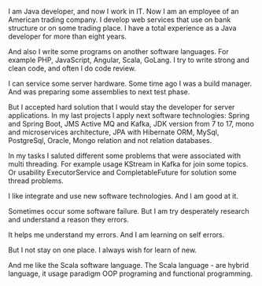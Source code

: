 
I am   Java developer,   and now   I work in IT.
Now   I am an employee   of an American trading company.
I develop   web services   that   use on bank structure   or   on some trading place.
I have   a total experience as a Java developer   for more   than eight years.

And also   I write some programs on another   software languages.
For example   PHP, JavaScript, Angular, Scala, GoLang.
I try   to write   strong and clean code,   and often   I do code review.

I can service   some server hardware.
Some time ago   I was   a build manager.
And   was preparing   some assemblies   to   next test phase.

But   I accepted hard solution   that   I would stay   the developer   for server applications.
In my last projects   I apply next   software technologies:
Spring and Spring Boot, 
JMS Active MQ and Kafka, 
JDK version from 7 to 17,
mono and microservices architecture, 
JPA with Hibernate ORM, 
MySql, PostgreSql, Oracle, Mongo relation   and   not relation databases.

In my tasks   I saluted   different   some problems   that   were associated with multi threading.
For example   usage KStream in Kafka   for join   some topics.
Or   usability   ExecutorService and CompletableFuture   for solution   some thread problems.

I like   integrate   and use   new software technologies.
And   I am good   at it.

Sometimes   occur   some software failure.
But   I am try   desperately research   and   understand   a reason they errors.

It helps me   understand   my errors.
And   I am learning   on self errors.

But   I not stay   on one place.
I always   wish   for learn of new.

And   me like   the Scala   software language.
The Scala language -   are hybrid language,   it usage   paradigm OOP programing   and   functional programming.


